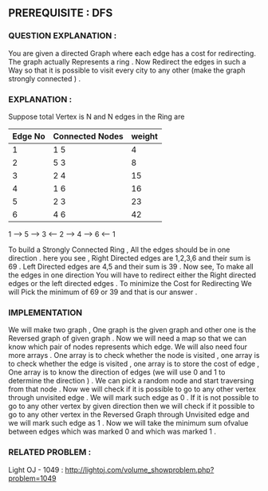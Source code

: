 ## PREREQUISITE : DFS 

### QUESTION EXPLANATION : 
You are given a directed Graph where each edge has a cost for redirecting. The graph actually Represents a ring . Now Redirect the edges in such a Way so that it is possible to
visit every city to any other (make the graph strongly connected ) .

### EXPLANATION :
Suppose total Vertex is N and N edges in the Ring are 

| Edge No |  Connected Nodes  | weight |
| --------| ----------------- | -------| 
|    1    |   1 5             |  4     |
|    2    |   5 3             |  8     |
|    3    |   2 4             |  15    |
|    4    |   1 6             |  16    |
|    5    |   2 3             |  23    | 
|    6    |   4 6             |  42    |

1 --> 5 --> 3 <-- 2 --> 4 --> 6 <-- 1 

To build a Strongly Connected Ring , All the edges should be in one direction . 
here you see ,
Right Directed edges are 1,2,3,6 and their sum is 69 .
Left  Directed edges are 4,5 and their sum is 39 . 
Now see, 
To make all the edges in one direction You will have to redirect either the Right directed edges or the left directed edges . To minimize the Cost for Redirecting We will
Pick the minimum of 69 or 39 and that is our answer .
### IMPLEMENTATION 
We will make two graph , One graph is the given graph and other one is the Reversed graph of given graph . Now we will need a  map so that we can know which pair of nodes
represents which edge. We will also need four more arrays . One array is to check whether the node is visited , one array is to check whether the edge is visited , one array
is to store the cost of edge , One array is to know the direction of edges (we will use 0 and 1 to determine the direction ) .
We can pick a random node and start traversing from that node . Now we will check if it is possible to go to any other vertex through unvisited edge . We will mark such edge as 0 .
If it is not possible to go to any other vertex by given direction then we will check if it possible to go to any other vertex in the Reversed Graph through Unvisited edge and 
we will mark such edge as 1 . Now we will take the minimum sum ofvalue between edges which was marked 0 and which was marked 1 .
### RELATED PROBLEM :
Light OJ - 1049 : http://lightoj.com/volume_showproblem.php?problem=1049

